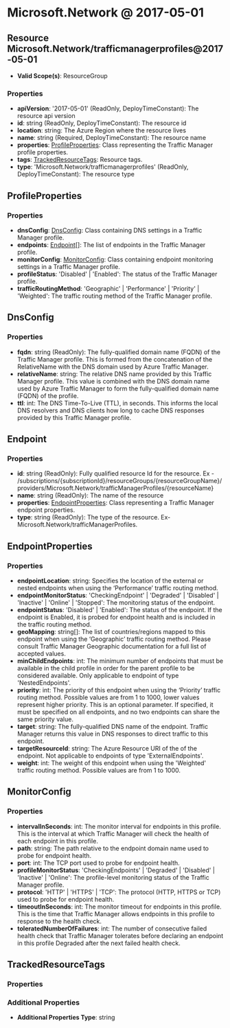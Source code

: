 # Microsoft.Network @ 2017-05-01

## Resource Microsoft.Network/trafficmanagerprofiles@2017-05-01
* **Valid Scope(s)**: ResourceGroup
### Properties
* **apiVersion**: '2017-05-01' (ReadOnly, DeployTimeConstant): The resource api version
* **id**: string (ReadOnly, DeployTimeConstant): The resource id
* **location**: string: The Azure Region where the resource lives
* **name**: string (Required, DeployTimeConstant): The resource name
* **properties**: [ProfileProperties](#profileproperties): Class representing the Traffic Manager profile properties.
* **tags**: [TrackedResourceTags](#trackedresourcetags): Resource tags.
* **type**: 'Microsoft.Network/trafficmanagerprofiles' (ReadOnly, DeployTimeConstant): The resource type

## ProfileProperties
### Properties
* **dnsConfig**: [DnsConfig](#dnsconfig): Class containing DNS settings in a Traffic Manager profile.
* **endpoints**: [Endpoint](#endpoint)[]: The list of endpoints in the Traffic Manager profile.
* **monitorConfig**: [MonitorConfig](#monitorconfig): Class containing endpoint monitoring settings in a Traffic Manager profile.
* **profileStatus**: 'Disabled' | 'Enabled': The status of the Traffic Manager profile.
* **trafficRoutingMethod**: 'Geographic' | 'Performance' | 'Priority' | 'Weighted': The traffic routing method of the Traffic Manager profile.

## DnsConfig
### Properties
* **fqdn**: string (ReadOnly): The fully-qualified domain name (FQDN) of the Traffic Manager profile. This is formed from the concatenation of the RelativeName with the DNS domain used by Azure Traffic Manager.
* **relativeName**: string: The relative DNS name provided by this Traffic Manager profile. This value is combined with the DNS domain name used by Azure Traffic Manager to form the fully-qualified domain name (FQDN) of the profile.
* **ttl**: int: The DNS Time-To-Live (TTL), in seconds. This informs the local DNS resolvers and DNS clients how long to cache DNS responses provided by this Traffic Manager profile.

## Endpoint
### Properties
* **id**: string (ReadOnly): Fully qualified resource Id for the resource. Ex - /subscriptions/{subscriptionId}/resourceGroups/{resourceGroupName}/providers/Microsoft.Network/trafficManagerProfiles/{resourceName}
* **name**: string (ReadOnly): The name of the resource
* **properties**: [EndpointProperties](#endpointproperties): Class representing a Traffic Manager endpoint properties.
* **type**: string (ReadOnly): The type of the resource. Ex- Microsoft.Network/trafficManagerProfiles.

## EndpointProperties
### Properties
* **endpointLocation**: string: Specifies the location of the external or nested endpoints when using the ‘Performance’ traffic routing method.
* **endpointMonitorStatus**: 'CheckingEndpoint' | 'Degraded' | 'Disabled' | 'Inactive' | 'Online' | 'Stopped': The monitoring status of the endpoint.
* **endpointStatus**: 'Disabled' | 'Enabled': The status of the endpoint. If the endpoint is Enabled, it is probed for endpoint health and is included in the traffic routing method.
* **geoMapping**: string[]: The list of countries/regions mapped to this endpoint when using the ‘Geographic’ traffic routing method. Please consult Traffic Manager Geographic documentation for a full list of accepted values.
* **minChildEndpoints**: int: The minimum number of endpoints that must be available in the child profile in order for the parent profile to be considered available. Only applicable to endpoint of type 'NestedEndpoints'.
* **priority**: int: The priority of this endpoint when using the ‘Priority’ traffic routing method. Possible values are from 1 to 1000, lower values represent higher priority. This is an optional parameter.  If specified, it must be specified on all endpoints, and no two endpoints can share the same priority value.
* **target**: string: The fully-qualified DNS name of the endpoint. Traffic Manager returns this value in DNS responses to direct traffic to this endpoint.
* **targetResourceId**: string: The Azure Resource URI of the of the endpoint. Not applicable to endpoints of type 'ExternalEndpoints'.
* **weight**: int: The weight of this endpoint when using the 'Weighted' traffic routing method. Possible values are from 1 to 1000.

## MonitorConfig
### Properties
* **intervalInSeconds**: int: The monitor interval for endpoints in this profile. This is the interval at which Traffic Manager will check the health of each endpoint in this profile.
* **path**: string: The path relative to the endpoint domain name used to probe for endpoint health.
* **port**: int: The TCP port used to probe for endpoint health.
* **profileMonitorStatus**: 'CheckingEndpoints' | 'Degraded' | 'Disabled' | 'Inactive' | 'Online': The profile-level monitoring status of the Traffic Manager profile.
* **protocol**: 'HTTP' | 'HTTPS' | 'TCP': The protocol (HTTP, HTTPS or TCP) used to probe for endpoint health.
* **timeoutInSeconds**: int: The monitor timeout for endpoints in this profile. This is the time that Traffic Manager allows endpoints in this profile to response to the health check.
* **toleratedNumberOfFailures**: int: The number of consecutive failed health check that Traffic Manager tolerates before declaring an endpoint in this profile Degraded after the next failed health check.

## TrackedResourceTags
### Properties
### Additional Properties
* **Additional Properties Type**: string


